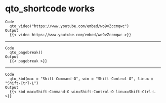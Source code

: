 # qto_shortcode works

    Code
      qto_video("https://www.youtube.com/embed/wo9vZccmqwc")
    Output
      {{< video https://www.youtube.com/embed/wo9vZccmqwc >}}

---

    Code
      qto_pagebreak()
    Output
      {{< pagebreak >}}

---

    Code
      qto_kbd(mac = "Shift-Command-O", win = "Shift-Control-O", linux = "Shift-Ctrl-L")
    Output
      {{< kbd mac=Shift-Command-O win=Shift-Control-O linux=Shift-Ctrl-L >}}

